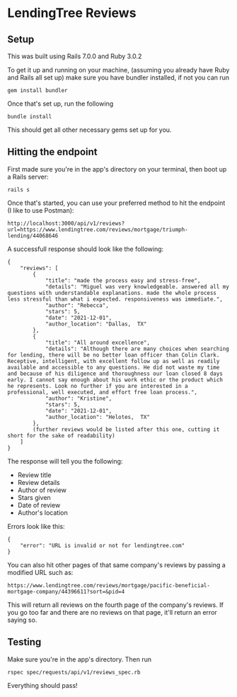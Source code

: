# LendingTree Reviews

## Setup

This was built using Rails 7.0.0 and Ruby 3.0.2

To get it up and running on your machine, (assuming you already have Ruby and Rails all set up) make sure you have bundler installed, if not you can run 
```
gem install bundler
```
Once that's set up, run the following
```
bundle install
```
This should get all other necessary gems set up for you. 

## Hitting the endpoint

First made sure you're in the app's directory on your terminal, then boot up a Rails server:
```
rails s
```
Once that's started, you can use your preferred method to hit the endpoint (I like to use Postman):
```
http://localhost:3000/api/v1/reviews?url=https://www.lendingtree.com/reviews/mortgage/triumph-lending/44068646
```
A successfull response should look like the following: 
```
{
    "reviews": [
        {
            "title": "made the process easy and stress-free",
            "details": "Miguel was very knowledgeable. answered all my questions with understandable explanations. made the whole process less stressful than what i expected. responsiveness was immediate.",
            "author": "Rebecca",
            "stars": 5,
            "date": "2021-12-01",
            "author_location": "Dallas,  TX"
        },
        {
            "title": "All around excellence",
            "details": "Although there are many choices when searching for lending, there will be no better loan officer than Colin Clark. Receptive, intelligent, with excellent follow up as well as readily available and accessible to any questions. He did not waste my time and because of his diligence and thoroughness our loan closed 8 days early. I cannot say enough about his work ethic or the product which he represents. Look no further if you are interested in a professional, well executed, and effort free loan process.",
            "author": "Kristine",
            "stars": 5,
            "date": "2021-12-01",
            "author_location": "Helotes,  TX"
        },
        (further reviews would be listed after this one, cutting it short for the sake of readability)
    ]
}
```
The response will tell you the following:
* Review title
* Review details
* Author of review
* Stars given
* Date of review
* Author's location

Errors look like this:
```
{
    "error": "URL is invalid or not for lendingtree.com"
}
```
You can also hit other pages of that same company's reviews by passing a modified URL such as:
```
https://www.lendingtree.com/reviews/mortgage/pacific-beneficial-mortgage-company/44396611?sort=&pid=4
```
This will return all reviews on the fourth page of the company's reviews. If you go too far and there are no reviews on that page, it'll return an error saying so.

## Testing 

Make sure you're in the app's directory. Then run
```
rspec spec/requests/api/v1/reviews_spec.rb
```
Everything should pass! 
